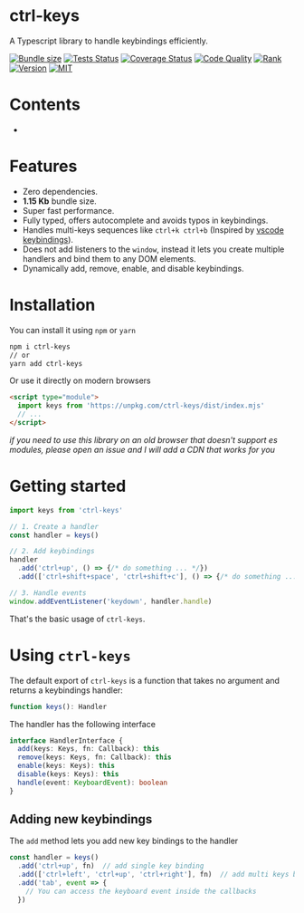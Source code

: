 # ctrl-keys

A Typescript library to handle keybindings efficiently.

[![Bundle size](https://img.shields.io/bundlephobia/minzip/ctrl-keys?style=flat-square)](https://bundlephobia.com/result?p=ctrl-keys)
[![Tests Status](https://img.shields.io/github/workflow/status/webneat/ctrl-keys/Tests?style=flat-square)](https://github.com/webneat/ctrl-keys/actions?query=workflow:"Tests")
[![Coverage Status](https://img.shields.io/coveralls/github/webNeat/ctrl-keys/master?style=flat-square)](https://coveralls.io/github/webNeat/ctrl-keys?branch=master)
[![Code Quality](https://img.shields.io/lgtm/grade/javascript/github/webNeat/ctrl-keys?style=flat-square)](https://lgtm.com/projects/g/webNeat/ctrl-keys/context:javascript)
[![Rank](https://img.shields.io/librariesio/sourcerank/npm/ctrl-keys?style=flat-square)](https://libraries.io/npm/ctrl-keys)
[![Version](https://img.shields.io/npm/v/ctrl-keys?style=flat-square)](https://www.npmjs.com/package/ctrl-keys)
[![MIT](https://img.shields.io/npm/l/ctrl-keys?style=flat-square)](LICENSE)

# Contents
- 

# Features
- Zero dependencies.
- **1.15 Kb** bundle size.
- Super fast performance.
- Fully typed, offers autocomplete and avoids typos in keybindings.
- Handles multi-keys sequences like `ctrl+k ctrl+b` (Inspired by [vscode keybindings](https://code.visualstudio.com/docs/getstarted/keybindings#_keyboard-rules)).
- Does not add listeners to the `window`, instead it lets you create multiple handlers and bind them to any DOM elements.
- Dynamically add, remove, enable, and disable keybindings.

# Installation

You can install it using `npm` or `yarn`
```bash
npm i ctrl-keys
// or
yarn add ctrl-keys
```

Or use it directly on modern browsers
```html
<script type="module">
  import keys from 'https://unpkg.com/ctrl-keys/dist/index.mjs'
  // ...
</script>
```

_if you need to use this library on an old browser that doesn't support es modules, please open an issue and I will add a CDN that works for you_

# Getting started

```ts
import keys from 'ctrl-keys'

// 1. Create a handler
const handler = keys()

// 2. Add keybindings
handler
  .add('ctrl+up', () => {/* do something ... */})
  .add(['ctrl+shift+space', 'ctrl+shift+c'], () => {/* do something ... */})

// 3. Handle events
window.addEventListener('keydown', handler.handle)
```

That's the basic usage of `ctrl-keys`.

# Using `ctrl-keys`

The default export of `ctrl-keys` is a function that takes no argument and returns a keybindings handler:

```ts
function keys(): Handler
```

The handler has the following interface

```ts
interface HandlerInterface {
  add(keys: Keys, fn: Callback): this
  remove(keys: Keys, fn: Callback): this
  enable(keys: Keys): this
  disable(keys: Keys): this
  handle(event: KeyboardEvent): boolean
}
```

## Adding new keybindings

The `add` method lets you add new key bindings to the handler

```ts
const handler = keys()
  .add('ctrl+up', fn)  // add single key binding
  .add(['ctrl+left', 'ctrl+up', 'ctrl+right'], fn)  // add multi keys binding
  .add('tab', event => {
    // You can access the keyboard event inside the callbacks
  })
```

